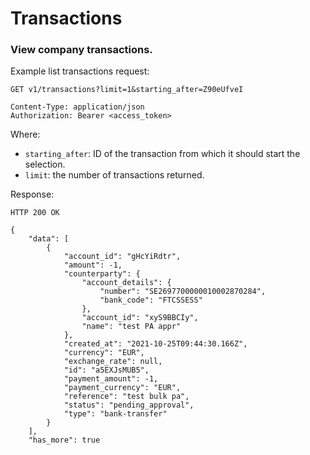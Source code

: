 
# Transactions

### View company transactions.

Example list transactions request:

``` {1}
GET v1/transactions?limit=1&starting_after=Z90eUfveI

Content-Type: application/json
Authorization: Bearer <access_token>
```
Where:
- `starting_after`: ID of the transaction from which it should start the selection.
- `limit`: the number of transactions returned.

Response:

``` {1,4-5}
HTTP 200 OK

{
	"data": [
		{
			"account_id": "gHcYiRdtr",
			"amount": -1,
			"counterparty": {
				"account_details": {
					"number": "SE2697700000010002870284",
					"bank_code": "FTCSSESS"
				},
				"account_id": "xyS9BBCIy",
				"name": "test PA appr"
			},
			"created_at": "2021-10-25T09:44:30.166Z",
			"currency": "EUR",
			"exchange_rate": null,
			"id": "a5EXJsMUB5",
			"payment_amount": -1,
			"payment_currency": "EUR",
			"reference": "test bulk pa",
			"status": "pending_approval",
			"type": "bank-transfer"
		}
	],
	"has_more": true

```
